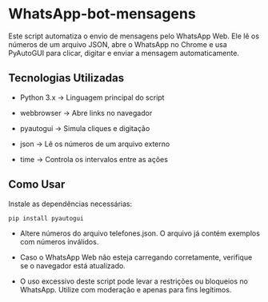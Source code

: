 # WhatsApp-bot-mensagens
Este script automatiza o envio de mensagens pelo WhatsApp Web. Ele lê os números de um arquivo JSON, abre o WhatsApp no Chrome e usa PyAutoGUI para clicar, digitar e enviar a mensagem automaticamente.


## Tecnologias Utilizadas  
- Python 3.x → Linguagem principal do script  

- webbrowser → Abre links no navegador  

- pyautogui → Simula cliques e digitação  

- json → Lê os números de um arquivo externo 
 
- time → Controla os intervalos entre as ações  

## Como Usar  
Instale as dependências necessárias:  
   ```bash
   pip install pyautogui

   ``` 
- Altere números do arquivo telefones.json. O arquivo já contém exemplos com números inválidos.

- Caso o WhatsApp Web não esteja carregando corretamente, verifique se o navegador está atualizado.

- O uso excessivo deste script pode levar a restrições ou bloqueios no WhatsApp. Utilize com moderação e apenas para fins legítimos.
